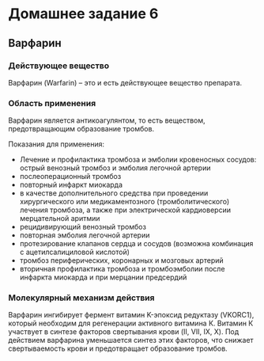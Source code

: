# Домашнее задание 6

## Варфарин

### Действующее вещество

Варфарин (Warfarin) – это и есть действующее вещество препарата.

### Область применения

Варфарин является антикоагулянтом, то есть веществом, предотвращающим образование тромбов.

Показания для применения:
- Лечение и профилактика тромбоза и эмболии кровеносных сосудов: острый венозный тромбоз и эмболия легочной артерии
- послеоперационный тромбоз
- повторный инфаркт миокарда
- в качестве дополнительного средства при проведении хирургического или медикаментозного (тромболитического) лечения тромбоза, а также при электрической кардиоверсии мерцательной аритмии
- рецидивирующий венозный тромбоз
- повторная эмболия легочной артерии
- протезирование клапанов сердца и сосудов (возможна комбинация с ацетилсалициловой кислотой)
- тромбоз периферических, коронарных и мозговых артерий
- вторичная профилактика тромбоза и тромбоэмболии после инфаркта миокарда и при мерцании предсердий

###  Молекулярный механизм действия
Варфарин ингибирует фермент витамин K-эпоксид редуктазу (VKORC1), который необходим для регенерации активного витамина К.
Витамин К участвует в синтезе факторов свертывания крови (II, VII, IX, X). Под действием варфарина уменьшается синтез этих факторов, что снижает свертываемость крови и предотвращает образование тромбов.

